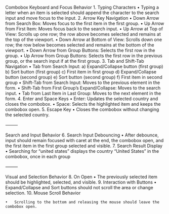 Combobox Keyboard and Focus Behavior
	1.	Typing Characters
	•	Typing a letter when an item is selected should append the character to the search input and move focus to the input.
	2.	Arrow Key Navigation
	•	Down Arrow from Search Box: Moves focus to the first item in the first group.
	•	Up Arrow from First Item: Moves focus back to the search input.
	•	Up Arrow at Top of View: Scrolls up one row; the row above becomes selected and remains at the top of the viewport.
	•	Down Arrow at Bottom of View: Scrolls down one row; the row below becomes selected and remains at the bottom of the viewport.
	•	Down Arrow from Group Buttons: Selects the first row in the group.
	•	Up Arrow from Group Buttons: Selects the first row in the previous group, or the search input if at the first group.
	3.	Tab and Shift-Tab Navigation
	•	Tab from Search Input:
a) Expand/Collapse button (first group)
b) Sort button (first group)
c) First item in first group
d) Expand/Collapse button (second group)
e) Sort button (second group)
f) First item in second group
	•	Shift-Tab from Search Input: Moves to the previous element in the form.
	•	Shift-Tab from First Group’s Expand/Collapse: Moves to the search input.
	•	Tab from Last Item in Last Group: Moves to the next element in the form.
	4.	Enter and Space Keys
	•	Enter: Updates the selected country and closes the combobox.
	•	Space: Selects the highlighted item and keeps the combobox open.
	5.	Escape Key
	•	Closes the combobox without changing the selected country.

⸻

Search and Input Behavior
	6.	Search Input Debouncing
	•	After debounce, input should remain focused with caret at the end, the combobox open, and the first item in the first group selected and visible.
	7.	Search Result Display
	•	Searching for “united states” displays the country “United States” in the combobox, once in each group

⸻

Visual and Selection Behavior
	8.	On Open
	•	The previously selected item should be highlighted, selected, and visible.
	9.	Interaction with Buttons
	•	Expand/Collapse and Sort buttons should not scroll the area or change selection.
	10.	Mouse Scroll Behavior

	•	Scrolling to the bottom and releasing the mouse should leave the combobox open.
